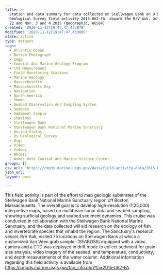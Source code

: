```yaml
---
title: >-
  Station and data summary for data collected on Stellwagen Bank on U.S.
  Geological Survey field activity 2015-062-FA, aboard the R/V Auk, Oct. 21 and
  22 and Nov. 3 and 4 2015 (geographic, WGS84)
created: '2020-11-12T19:47:47.433878'
modified: '2020-11-12T19:47:47.433885'
state: active
type: dataset
tags:
  - Atlantic Ocean
  - Bottom Photograph
  - Cmgp
  - Coastal And Marine Geology Program
  - Ctd Measurement
  - Field Monitoring Stations
  - Marine Geology
  - Massachusetts
  - Massachusetts Bay
  - Navigation
  - North America
  - Sbnms
  - Seabed Observation And Sampling System
  - Seaboss
  - Sediment Sample
  - Stations
  - Stellwagen Bank
  - Stellwagen Bank National Marine Sanctuary
  - United States
  - Us Geological Survey
  - Usgs
  - Video
  - Videos
  - Whcmsc
  - Woods Hole Coastal And Marine Science Center
groups: []
csv_url: 'https://cmgds.marine.usgs.gov/data/field-activity-data/2015-062-FA/'
json_url: ''
layout: post

---
```

This field activity is part of the effort to map geologic substrates of the Stellwagen Bank National Marine Sanctuary region off Boston, Massachusetts. The overall goal is to develop high-resolution (1:25,000) interpretive maps, based on multibeam sonar data and seabed sampling, showing surficial geology and seabed sediment dynamics. This cruise was conducted in collaboration with the Stellwagen Bank National Marine Sanctuary, and the data collected will aid research on the ecology of fish and invertebrate species that inhabit the region. The Sanctuary's research vessel, R/V Auk, visited 75 locations on Stellwagen Bank at which a customized Van Veen grab sampler (SEABOSS) equipped with a video camera and a CTD was deployed in drift mode to collect sediment for grain-size analysis, video imagery of the seabed, and temperature, conductivity, and depth measurements of the water column. Additional information regarding this field activity is available from https://cmgds.marine.usgs.gov/fan_info.php?fa=2015-062-FA.
